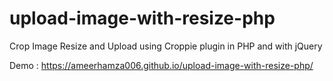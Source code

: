 # upload-image-with-resize-php
Crop Image Resize and Upload using Croppie plugin in PHP and with  jQuery 

Demo : https://ameerhamza006.github.io/upload-image-with-resize-php/
